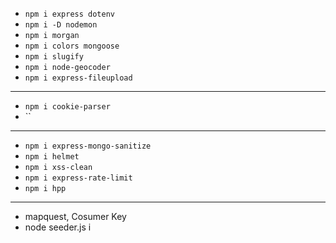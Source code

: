 - `npm i express dotenv`
- `npm i -D nodemon`
- `npm i morgan`
- `npm i colors mongoose`
- `npm i slugify`
- `npm i node-geocoder`
- `npm i express-fileupload`

---

- `npm i cookie-parser`
- ``

---

- `npm i express-mongo-sanitize`
- `npm i helmet`
- `npm i xss-clean`
- `npm i express-rate-limit`
- `npm i hpp`

---

- mapquest, Cosumer Key
- node seeder.js i
